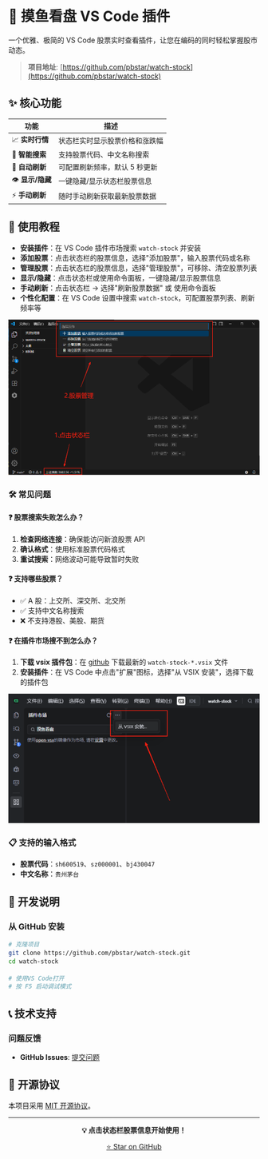 # 🚀 摸鱼看盘 VS Code 插件

一个优雅、极简的 VS Code 股票实时查看插件，让您在编码的同时轻松掌握股市动态。

> **项目地址**: [https://github.com/pbstar/watch-stock](https://github.com/pbstar/watch-stock)

## ✨ 核心功能

| 功能            | 描述                           |
| --------------- | ------------------------------ |
| 📈 **实时行情** | 状态栏实时显示股票价格和涨跌幅 |
| 🎯 **智能搜索** | 支持股票代码、中文名称搜索     |
| 🔄 **自动刷新** | 可配置刷新频率，默认 5 秒更新  |
| 👁️ **显示/隐藏** | 一键隐藏/显示状态栏股票信息   |
| ⚡ **手动刷新** | 随时手动刷新获取最新股票数据   |

## 🎯 使用教程

- **安装插件**：在 VS Code 插件市场搜索 `watch-stock` 并安装
- **添加股票**：点击状态栏的股票信息，选择"添加股票"，输入股票代码或名称
- **管理股票**：点击状态栏的股票信息，选择"管理股票"，可移除、清空股票列表
- **显示/隐藏**：点击状态栏或使用命令面板，一键隐藏/显示股票信息
- **手动刷新**：点击状态栏 → 选择"刷新股票数据" 或 使用命令面板
- **个性化配置**：在 VS Code 设置中搜索 `watch-stock`，可配置股票列表、刷新频率等

![图片教程](./images/use.png)

### 🛠️ 常见问题

#### ❓ 股票搜索失败怎么办？

1. **检查网络连接**：确保能访问新浪股票 API
2. **确认格式**：使用标准股票代码格式
3. **重试搜索**：网络波动可能导致暂时失败

#### ❓ 支持哪些股票？

- ✅ A 股：上交所、深交所、北交所
- ✅ 支持中文名称搜索
- ❌ 不支持港股、美股、期货

#### ❓ 在插件市场搜不到怎么办？

1. **下载 vsix 插件包**：在 [github](https://github.com/pbstar/watch-stock) 下载最新的 `watch-stock-*.vsix` 文件
2. **安装插件**：在 VS Code 中点击"扩展"图标，选择"从 VSIX 安装"，选择下载的插件包

![图片教程](./images/setup2.png)

### 📋 支持的输入格式

- **股票代码**：`sh600519`、`sz000001`、`bj430047`
- **中文名称**：`贵州茅台`

## 🚀 开发说明

### 从 GitHub 安装

```bash
# 克隆项目
git clone https://github.com/pbstar/watch-stock.git
cd watch-stock

# 使用VS Code打开
# 按 F5 启动调试模式
```

## 📞 技术支持

### 问题反馈

- **GitHub Issues**: [提交问题](https://github.com/pbstar/watch-stock/issues)

## 📄 开源协议

本项目采用 [MIT 开源协议](https://github.com/pbstar/watch-stock/blob/main/LICENSE)。

---

<div align="center">
  <p><strong>💡 点击状态栏股票信息开始使用！</strong></p>
  <p><a href="https://github.com/pbstar/watch-stock">⭐ Star on GitHub</a></p>
</div>
